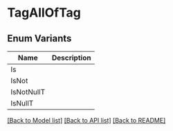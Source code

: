 # TagAllOfTag

## Enum Variants

| Name | Description |
|---- | -----|
| Is |  |
| IsNot |  |
| IsNotNullT |  |
| IsNullT |  |

[[Back to Model list]](../README.md#documentation-for-models) [[Back to API list]](../README.md#documentation-for-api-endpoints) [[Back to README]](../README.md)


